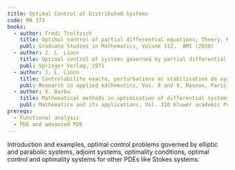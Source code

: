 ```yaml
---
title: Optimal Control of Distributed Systems
code: MA 373
books:
  - author: Fredi Troltzsch
    title: Optimal control of partial differential equations; Theory, Methods and Applications
    publ: Graduate Studies in Mathematics, Volume 112,  AMS (2010)
  - author: J. L. Lions
    title: Optimal control of systems governed by partial differential equations
    publ: Springer Verlag, 1971
  - author: J. L. Lions
    title: Controlabilite exacte, perturbations et stabilisation de systems distribues, Tome 1 and 2
    publ: Research in applied mathematics, Vol. 8 and 9, Masson, Paris, 1988
  - author: V. Barbu
    title: Mathematical methods in optimization of differential systems
    publ: Mathematics and its applications, Vol. 310 Kluwer academic Publishers, 1994
prereqs:
  - Functional analysis
  - PDE and advanced PDE
---
```


Introduction and examples, optimal control problems governed by elliptic and parabolic systems, adjoint systems, optimality conditions, optimal control and optimality systems for other PDEs like Stokes systems.
